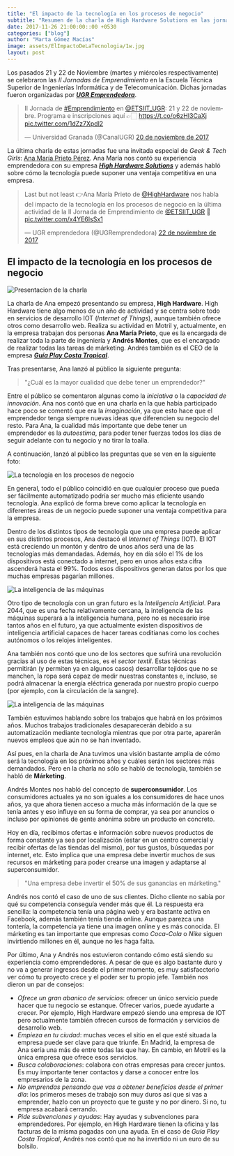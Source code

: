 ```yaml
---
title: "El impacto de la tecnología en los procesos de negocio"
subtitle: "Resumen de la charla de High Hardware Solutions en las jornadas de emprendimiento"
date: 2017-11-26 21:00:00::00 +0530
categories: ["blog"]
author: "Marta Gómez Macías"
image: assets/ElImpactoDeLaTecnologia/1w.jpg
layout: post
---
```


Los pasados 21 y 22 de Noviembre (martes y miércoles respectivamente) se celebraron las _II Jornadas de Emprendimiento_ en la Escuela Técnica Superior de Ingenierías Informática y de Telecomunicación. Dichas jornadas fueron organizadas por [___UGR Emprendedora___](https://twitter.com/UGRemprendedora/).

<blockquote class="twitter-tweet" data-lang="es"><p lang="es" dir="ltr">II Jornada de <a href="https://twitter.com/hashtag/Emprendimiento?src=hash&amp;ref_src=twsrc%5Etfw">#Emprendimiento</a> en <a href="https://twitter.com/ETSIIT_UGR?ref_src=twsrc%5Etfw">@ETSIIT_UGR</a>: 21 y 22 de noviembre. Programa e inscripciones aquí 👉🏻  <a href="https://t.co/o6zHI3CaXj">https://t.co/o6zHI3CaXj</a> <a href="https://t.co/1dZz7Xpdl2">pic.twitter.com/1dZz7Xpdl2</a></p>&mdash; Universidad Granada (@CanalUGR) <a href="https://twitter.com/CanalUGR/status/932578053871501312?ref_src=twsrc%5Etfw">20 de noviembre de 2017</a></blockquote>
<script async src="https://platform.twitter.com/widgets.js" charset="utf-8"></script>

La última charla de estas jornadas fue una invitada especial de _Geek & Tech Girls_: [Ana María Prieto Pérez](https://twitter.com/UGRemprendedora/status/933303811644510209). Ana María nos contó su experiencia emprendedora con su empresa [___High Hardware Solutions___](http://www.highhardwaresolutions.com/) y además habló sobre cómo la tecnología puede suponer una ventaja competitiva en una empresa.

<blockquote class="twitter-tweet" data-lang="es"><p lang="es" dir="ltr">Last but not least 👉Ana María Prieto de <a href="https://twitter.com/HighHardware?ref_src=twsrc%5Etfw">@HighHardware</a> nos habla del impacto de la tecnología en los procesos de negocio en la última actividad de la II Jornada de Emprendimiento de <a href="https://twitter.com/ETSIIT_UGR?ref_src=twsrc%5Etfw">@ETSIIT_UGR</a> 👏 <a href="https://t.co/x4YE6IsSx1">pic.twitter.com/x4YE6IsSx1</a></p>&mdash; UGR emprendedora (@UGRemprendedora) <a href="https://twitter.com/UGRemprendedora/status/933303811644510209?ref_src=twsrc%5Etfw">22 de noviembre de 2017</a></blockquote>
<script async src="https://platform.twitter.com/widgets.js" charset="utf-8"></script>

## El impacto de la tecnología en los procesos de negocio

![Presentacion de la charla]({{site.baseurl}}/assets/ElImpactoDeLaTecnologia/1w.jpg)

La charla de Ana empezó presentando su empresa, __High Hardware__. High Hardware tiene algo menos de un año de actividad y se centra sobre todo en servicios de desarrollo IOT (_Internet of Things_), aunque también ofrece otros como desarrollo web. Realiza su actividad en Motril y, actualmente, en la empresa trabajan dos personas __Ana María Prieto__, que es la encargada de realizar toda la parte de ingeniería y __Andrés Montes__, que es el encargado de realizar todas las tareas de márketing. Andrés también es el CEO de la empresa [___Guía Play Costa Tropical___](https://twitter.com/guia_play_).

Tras presentarse, Ana lanzó al público la siguiente pregunta:

> "¿Cuál es la mayor cualidad que debe tener un emprendedor?"

Entre el público se comentaron algunas como la _iniciativa_ o la _capacidad de innovación_. Ana nos contó que en una charla en la que había participado hace poco se comentó que era la _imaginación_, ya que esto hace que el emprendedor tenga siempre nuevas ideas que diferencien su negocio del resto. Para Ana, la cualidad más importante que debe tener un emprendedor es la _autoestima_, para poder tener fuerzas todos los días de seguir adelante con tu negocio y no tirar la toalla.


A continuación, lanzó al público las preguntas que se ven en la siguiente foto:

![La tecnología en los procesos de negocio]({{site.baseurl}}/assets/ElImpactoDeLaTecnologia/2w.jpg)

En general, todo el público coincidió en que cualquier proceso que pueda ser fácilmente automatizado podría ser mucho más eficiente usando tecnología. Ana explicó de forma breve como aplicar la tecnología en diferentes áreas de un negocio puede suponer una ventaja competitiva para la empresa.

Dentro de los distintos tipos de tecnología que una empresa puede aplicar en sus distintos procesos, Ana destacó el _Internet of Things_ (IOT). El IOT está creciendo un montón y dentro de unos años será una de las tecnologías más demandadas. Además, hoy en día sólo el 1% de los dispositivos está conectado a internet, pero en unos años esta cifra ascenderá hasta el 99%. Todos esos dispositivos generan datos por los que muchas empresas pagarían millones. 

![La inteligencia de las máquinas]({{site.baseurl}}/assets/ElImpactoDeLaTecnologia/3w.jpg)

Otro tipo de tecnología con un gran futuro es la _Inteligencia Artificial_. Para 2044, que es una fecha relativamente cercana, la inteligencia de las máquinas superará a la inteligencia humana, pero no es necesario irse tantos años en el futuro, ya que actualmente existen dispositivos de inteligencia artificial capaces de hacer tareas coditianas como los coches autónomos o los relojes inteligentes.

Ana también nos contó que uno de los sectores que sufrirá una revolución gracias al uso de estas técnicas, es el _sector textil_. Estas técnicas permitirán (y permiten ya en algunos casos) desarrollar tejidos que no se manchen, la ropa será capaz de medir nuestras constantes e, incluso, se podrá almacenar la energía eléctrica generada por nuestro propio cuerpo (por ejemplo, con la circulación de la sangre).

![La inteligencia de las máquinas]({{site.baseurl}}/assets/ElImpactoDeLaTecnologia/4w.jpg)

También estuvimos hablando sobre los trabajos que habrá en los próximos años. Muchos trabajos tradicionales desaparecerán debido a su automatización mediante tecnología mientras que por otra parte, aparerán nuevos empleos que aún no se han inventado.

Así pues, en la charla de Ana tuvimos una visión bastante amplia de cómo será la tecnología en los próximos años y cuáles serán los sectores más demandados. Pero en la charla no sólo se habló de tecnología, también se habló de __Márketing__. 

Andrés Montes nos habló del concepto de __superconsumidor__. Los consumidores actuales ya no son iguales a los consumidores de hace unos años, ya que ahora tienen acceso a mucha más información de la que se tenía antes y eso influye en su forma de comprar, ya sea por anuncios o incluso por opiniones de gente anónima sobre un producto en concreto.

Hoy en día, recibimos ofertas e información sobre nuevos productos de forma constante ya sea por localización (estar en un centro comercial y recibir ofertas de las tiendas del mismo), por tus gustos, búsquedas por internet, etc. Esto implica que una empresa debe invertir muchos de sus recursos en márketing para poder crearse una imagen y adaptarse al superconsumidor.

> "Una empresa debe invertir el 50% de sus ganancias en márketing."

Andrés nos contó el caso de uno de sus clientes. Dicho cliente no sabía por qué su competencia conseguía vender más que él. La respuesta era sencilla: la competencia tenía una página web y era bastante activa en Facebook, además también tenía tienda online. Aunque parezca una tontería, la competencia ya tiene una imagen online y es más conocida. El márketing es tan importante que empresas como _Coca-Cola_ o _Nike_ siguen invirtiendo millones en él, aunque no les haga falta.

Por último, Ana y Andrés nos estuvieron contando cómo está siendo su experiencia como emprendedores. A pesar de que es algo bastante duro y no va a generar ingresos desde el primer momento, es muy satisfacctorio ver cómo tu proyecto crece y el poder ser tu propio jefe. También nos dieron un par de consejos:

* _Ofrece un gran abanico de servicios_: ofrecer un único servicio puede hacer que tu negocio se estanque. Ofrecer varios, puede ayudarte a crecer. Por ejemplo, High Hardware empezó siendo una empresa de IOT pero actualmente también ofrecen cursos de formación y servicios de desarrollo web.
* _Empieza en tu ciudad_: muchas veces el sitio en el que esté situada la empresa puede ser clave para que triunfe. En Madrid, la empresa de Ana sería una más de entre todas las que hay. En cambio, en Motril es la única empresa que ofrece esos servicios.
* _Busca colaboraciones_: colabora con otras empresas para crecer juntos. Es muy importante tener contactos y darse a conocer entre los empresarios de la zona.
* _No emprendas pensando que vas a obtener beneficios desde el primer día_: los primeros meses de trabajo son muy duros así que si vas a emprender, hazlo con un proyecto que te guste y no por dinero. Si no, tu empresa acabará cerrando.
* _Pide subvenciones y ayudas_: Hay ayudas y subvenciones para emprendedores. Por ejemplo, en High Hardware tienen la oficina y las facturas de la misma pagadas con una ayuda. En el caso de _Guía Play Costa Tropical_, Andrés nos contó que no ha invertido ni un euro de su bolsilo.
